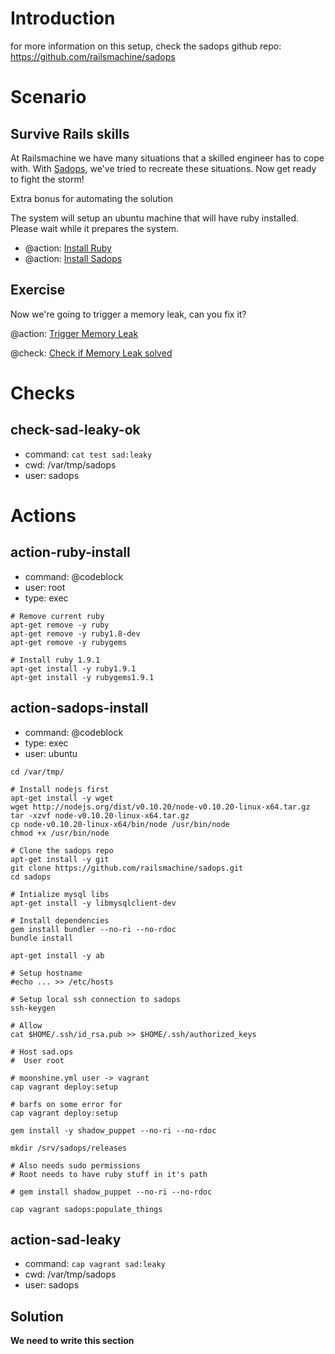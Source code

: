 # Introduction
for more information on this setup, check the sadops github repo:
<https://github.com/railsmachine/sadops>

# Scenario
## Survive Rails skills
At Railsmachine we have many situations that a skilled engineer has to cope with.
With [Sadops](http://sadops), we've tried to recreate these situations. Now get ready to fight the storm!

Extra bonus for automating the solution

The system will setup an ubuntu machine that will have ruby installed. Please wait while it prepares the system.

- @action: [Install Ruby](#action-ruby-install)
- @action: [Install Sadops](#action-sadops-install)

## Exercise
Now we're going to trigger a memory leak, can you fix it?

@action: [Trigger Memory Leak](#action-sad-leaky)

@check: [Check if Memory Leak solved](#check-sad-leaky-ok)


# Checks
## check-sad-leaky-ok
- command: `cat test sad:leaky`
- cwd: /var/tmp/sadops
- user: sadops

# Actions
## action-ruby-install
- command: @codeblock
- user: root
- type: exec

```
# Remove current ruby
apt-get remove -y ruby
apt-get remove -y ruby1.8-dev
apt-get remove -y rubygems

# Install ruby 1.9.1
apt-get install -y ruby1.9.1
apt-get install -y rubygems1.9.1
```
## action-sadops-install
- command: @codeblock
- type: exec
- user: ubuntu

```
cd /var/tmp/

# Install nodejs first
apt-get install -y wget
wget http://nodejs.org/dist/v0.10.20/node-v0.10.20-linux-x64.tar.gz
tar -xzvf node-v0.10.20-linux-x64.tar.gz
cp node-v0.10.20-linux-x64/bin/node /usr/bin/node
chmod +x /usr/bin/node

# Clone the sadops repo
apt-get install -y git
git clone https://github.com/railsmachine/sadops.git
cd sadops

# Intialize mysql libs
apt-get install -y libmysqlclient-dev

# Install dependencies
gem install bundler --no-ri --no-rdoc
bundle install

apt-get install -y ab

# Setup hostname
#echo ... >> /etc/hosts

# Setup local ssh connection to sadops
ssh-keygen

# Allow
cat $HOME/.ssh/id_rsa.pub >> $HOME/.ssh/authorized_keys

# Host sad.ops
#  User root

# moonshine.yml user -> vagrant
cap vagrant deploy:setup

# barfs on some error for 
cap vagrant deploy:setup

gem install -y shadow_puppet --no-ri --no-rdoc

mkdir /srv/sadops/releases

# Also needs sudo permissions
# Root needs to have ruby stuff in it's path

# gem install shadow_puppet --no-ri --no-rdoc

cap vagrant sadops:populate_things
```
## action-sad-leaky
- command: `cap vagrant sad:leaky`
- cwd: /var/tmp/sadops
- user: sadops

## Solution
__We need to write this section__

